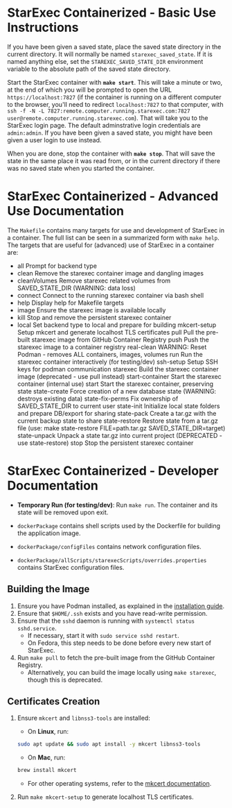# StarExec Containerized - Basic Use Instructions

If you have been given a saved state, place the saved state directory in the current directory. It will normally be named `starexec_saved_state`.
If it is named anything else, set the `STAREXEC_SAVED_STATE_DIR` environment variable to the absolute path of the saved state directory.

Start the StarExec container with **`make start`**.
This will take a minute or two, at the end of which you will be prompted to open the URL `https://localhost:7827`
(if the container is running on a different computer to the browser, you'll need to redirect `localhost:7827` to that computer, with  `ssh -f -N -L 7827:remote.computer.running.starexec.com:7827 user@remote.computer.running.starexec.com`).
That will take you to the StarExec login page.
The default adminstrative login credentials are `admin:admin`.
If you have been given a saved state, you might have been given a user login to use instead.

When you are done, stop the container with **`make stop`**.
That will save the state in the same place it was read from, or in the current directory if there was no saved state when you started the container.

# StarExec Containerized - Advanced Use Documentation

The `Makefile` contains many targets for use and development of StarExec in a container.
The full list can be seen in a summarized form with `make help`.
The targets that are useful for (advanced) use of StarExec in a container are:
- all                  Prompt for backend type
- clean                Remove the starexec container image and dangling images
- cleanVolumes         Remove starexec related volumes from SAVED_STATE_DIR (WARNING: data loss)
- connect              Connect to the running starexec container via bash shell
- help                 Display help for Makefile targets
- image                Ensure the starexec image is available locally
- kill                 Stop and remove the persistent starexec container
- local                Set backend type to local and prepare for building
  mkcert-setup         Setup mkcert and generate localhost TLS certificates
  pull                 Pull the pre-built starexec image from GitHub Container Registry
  push                 Push the starexec image to a container registry
  real-clean           WARNING: Reset Podman - removes ALL containers, images, volumes
  run                  Run the starexec container interactively (for testing/dev)
  ssh-setup            Setup SSH keys for podman communication
  starexec             Build the starexec container image (deprecated - use pull instead)
  start-container      Start the starexec container (internal use)
  start                Start the starexec container, preserving state
  state-create         Force creation of a new database state (WARNING: destroys existing data)
  state-fix-perms      Fix ownership of SAVED_STATE_DIR to current user
  state-init           Initialize local state folders and prepare DB/export for sharing
  state-pack           Create a tar.gz with the current backup state to share
  state-restore        Restore state from a tar.gz file (use: make state-restore FILE=path.tar.gz SAVED_STATE_DIR=target)
  state-unpack         Unpack a state tar.gz into current project (DEPRECATED - use state-restore)
  stop                 Stop the persistent starexec container

# StarExec Containerized - Developer Documentation

- **Temporary Run (for testing/dev)**: Run `make run`. The container and its state will be removed upon exit.

- `dockerPackage` contains shell scripts used by the Dockerfile for building the application image.
- `dockerPackage/configFiles` contains network configuration files.
- `dockerPackage/allScripts/starexecScripts/overrides.properties` contains StarExec configuration files.

## Building the Image

1. Ensure you have Podman installed, as explained in the [installation guide](../README.md).
2. Ensure that `$HOME/.ssh` exists and you have read-write permission.
3. Ensure that the `sshd` daemon is running with `systemctl status sshd.service`.
    - If necessary, start it with `sudo service sshd restart`.
    - On Fedora, this step needs to be done before every new start of StarExec.
4. Run `make pull` to fetch the pre-built image from the GitHub Container Registry.
    - Alternatively, you can build the image locally using `make starexec`, though this is deprecated.

## Certificates Creation

1. Ensure `mkcert` and `libnss3-tools` are installed:

    - On **Linux**, run:

    ```bash
    sudo apt update && sudo apt install -y mkcert libnss3-tools
    ```

    - On **Mac**, run:

    ```bash
    brew install mkcert
    ```

    - For other operating systems, refer to the [mkcert documentation](https://github.com/FiloSottile/mkcert).

2. Run `make mkcert-setup` to generate localhost TLS certificates.


